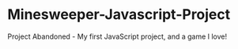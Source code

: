 # Minesweeper-Javascript-Project
Project Abandoned - My first JavaScript project, and a game I love!

